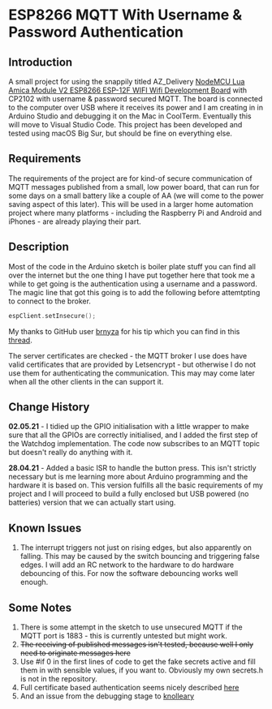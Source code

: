 # ESP8266 MQTT With Username & Password Authentication

## Introduction

A small project for using the snappily titled AZ_Delivery [NodeMCU Lua Amica Module V2 ESP8266 ESP-12F WIFI Wifi Development Board](https://www.az-delivery.de/en/products/nodemcu#description) with CP2102 with username & password secured MQTT. The board is connected to the computer over USB where it receives its power and I am creating in in Arduino Studio and debugging it on the Mac in CoolTerm. Eventually this will move to Visual Studio Code. This project has been developed and tested using macOS Big Sur, but should be fine on everything else.

## Requirements

The requirements  of the project are for kind-of secure communication of MQTT messages published from a small, low power board, that can run for some days on a small battery like a couple of AA (we will come to the power saving aspect of this later). This will be used in a larger home automation project where many platforms - including the Raspberry Pi and Android and iPhones - are already playing their part. 

## Description

Most of the code in the Arduino sketch is boiler plate stuff you can find all over the internet but the one thing I have put together here that took me a while to get going is the authentication using a username and a password. The magic line that got this going is to add the following before attemtpting to connect to the broker.

```c++
espClient.setInsecure();
```

My thanks to GitHub user [brnyza](https://github.com/brnyza) for his tip which you can find in this [thread](https://github.com/esp8266/Arduino/issues/4826).

The server certificates are checked - the MQTT broker I use does have valid certificates that are provided by Letsencrypt - but otherwise I do not use them for authenticating the communication. This may may come later when all the other clients in the can support it.

## Change History

**02.05.21** - I tidied up the GPIO initialisation with a little wrapper to make sure that all the GPIOs are correctly initialised, and I added the first step of the Watchdog implementation. The code now subscribes to an MQTT topic but doesn't really do anything with it.  

**28.04.21** - Added a basic ISR to handle the button press. This isn't strictly necessary but is me learning more about Arduino programming and the hardware it is based on. This version fulfills all the basic requirements of my project and I will proceed to build a fully enclosed but USB powered (no batteries) version that we can actually start using.

## Known Issues

1. The interrupt triggers not just on rising edges, but also apparently on falling. This may be caused by the switch bouncing and triggering false edges. I will add an RC network to the hardware to do hardware debouncing of this. For now the software debouncing works well enough.

## Some Notes

1. There is some attempt in the sketch to use unsecured MQTT if the MQTT port is 1883 - this is currently untested but might work.
2. ~~The receiving of published messages isn't tested, because well I only need to originate messages here~~
3. Use #if 0 in the first lines of code to get the fake secrets active and fill them in with sensible values, if you want to. Obviously my own secrets.h is not in the repository.
4. Full certificate based authentication seems nicely described [here](https://gist.github.com/eLement87/133cddc5bd0472daf5cb35a20bfd811e)
5. And an issue from the debugging stage to [knolleary](https://github.com/knolleary/pubsubclient/issues/806)

